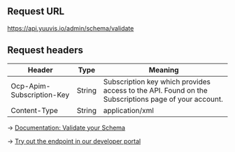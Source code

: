 ## Request URL
https://api.yuuvis.io/admin/schema/validate

## Request headers
| Header                    | Type   | Meaning                                                                                             |
|---------------------------|--------|-----------------------------------------------------------------------------------------------------|
| Ocp-Apim-Subscription-Key | String | Subscription key which provides access to the API. Found on the Subscriptions page of your account. |
| Content-Type  | String | application/xml |

&rarr; [Documentation: Validate your Schema](https://github.com/yuuvis/Documentation/wiki/Schema-definition#SchemaDefinition-ValidateSchema)

&rarr; [Try out the endpoint in our developer portal](https://developer.yuuvis.com/Apis/Endpoints/admin-api)
